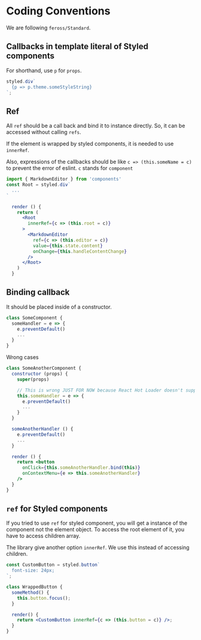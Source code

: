 # Coding Conventions

We are following `feross/Standard`.

## Callbacks in template literal of Styled components

For shorthand, use `p` for `props`.

```js
styled.div`
  {p => p.theme.someStyleString}
`;
```

## Ref

All `ref` should be a call back and bind it to instance directly. So, it can be accessed without calling `refs`.

If the element is wrapped by styled components, it is needed to use `innerRef`.

Also, expressions of the callbacks should be like `c => (this.someName = c)` to prevent the error of eslint. `c` stands for `component`

```jsx
import { MarkdownEditor } from 'components'
const Root = styled.div`
  ...
`

  render () {
    return (
      <Root
        innerRef={c => (this.root = c)}
      >
        <MarkdownEditor
          ref={c => (this.editor = c)}
          value={this.state.content}
          onChange={this.handleContentChange}
        />
      </Root>
    )
  }
```

## Binding callback

It should be placed inside of a constructor.

```js
class SomeComponent {
  someHandler = e => {
    e.preventDefault()
    ...
  }
}
```

Wrong cases

```jsx
class SomeAnotherComponent {
  constructor (props) {
    super(props)

    // This is wrong JUST FOR NOW because React Hot Loader doesn't support.
    this.someHandler = e => {
      e.preventDefault()
      ...
    }
  }

  someAnotherHandler () {
    e.preventDefault()
    ...
  }

  render () {
    return <button
      onClick={this.someAnotherHandler.bind(this)}
      onContextMenu={e => this.someAnotherHandler}
    />
  }
}
```

## `ref` for Styled components

If you tried to use `ref` for styled component, you will get a instance of the component not the element object.
To access the root element of it, you have to access children array.

The library give another option `innerRef`. We use this instead of accessing children.

```jsx
const CustomButton = styled.button`
  font-size: 24px;
`;

class WrappedButton {
  someMethod() {
    this.button.focus();
  }

  render() {
    return <CustomButton innerRef={c => (this.button = c)} />;
  }
}
```

